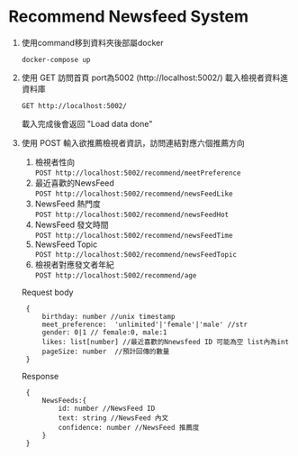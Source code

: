# Recommend Newsfeed System

1. 使用command移到資料夾後部屬docker

    ``docker-compose up``


2. 使用 GET 訪問首頁 port為5002 (http://localhost:5002/) 載入檢視者資料進資料庫

    ``GET http://localhost:5002/``

    載入完成後會返回 "Load data done"

3. 使用 POST 輸入欲推薦檢視者資訊，訪問連結對應六個推薦方向
   1. 檢視者性向           
        ``POST http://localhost:5002/recommend/meetPreference``
   2. 最近喜歡的NewsFeed    
        ``POST http://localhost:5002/recommend/newsFeedLike``
   3. NewsFeed 熱門度      
        ``POST http://localhost:5002/recommend/newsFeedHot``
   4. NewsFeed 發文時間    
        ``POST http://localhost:5002/recommend/newsFeedTime``
   5. NewsFeed Topic      
        ``POST http://localhost:5002/recommend/newsFeedTopic``
   6. 檢視者對應發文者年紀  
        ``POST http://localhost:5002/recommend/age``

    Request body

        {
            birthday: number //unix timestamp
            meet_preference:  'unlimited'|'female'|'male' //str
            gender: 0|1 // female:0, male:1
            likes: list[number] //最近喜歡的Nnewsfeed ID 可能為空 list內為int
            pageSize: number  //預計回傳的數量
        }
    
    Response

        {
            NewsFeeds:{
                id: number //NewsFeed ID
                text: string //NewsFeed 內文
                confidence: number //NewsFeed 推薦度
            }
        }
